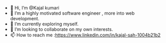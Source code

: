 - 👋 Hi, I’m @Kajal kumari
- 👀 I’m a highly motivated software engineer , more into web development.
- 🌱 I’m currently exploring myself.
- 💞️ I’m looking to collaborate on my own interests. 
- 📫 How to reach me :https://www.linkedin.com/in/kajal-sah-1004b21b2 

<!---
Kajalsah7611/Kajalsah7611 is a ✨ special ✨ repository because its `README.md` (this file) appears on your GitHub profile.
You can click the Preview link to take a look at your changes.
--->
